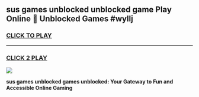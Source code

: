 
## sus games unblocked unblocked game Play Online 👋 Unblocked Games #wyllj
<h3>
<a href="https://premium.freeplayer.one?title=sus_games_unblocked&ref=21F">CLICK TO PLAY</a></h3>
<hr>

<h3>
<a href="https://premium.freeplayer.one?title=sus_games_unblocked&ref=21F">CLICK 2 PLAY</a>
  
</h3>

<a href="https://premium.freeplayer.one?title=sus_games_unblocked&ref=21F/"><img src="https://clearcache.store/games.png"></a>


**sus games unblocked games unblocked: Your Gateway to Fun and Accessible Online Gaming**
